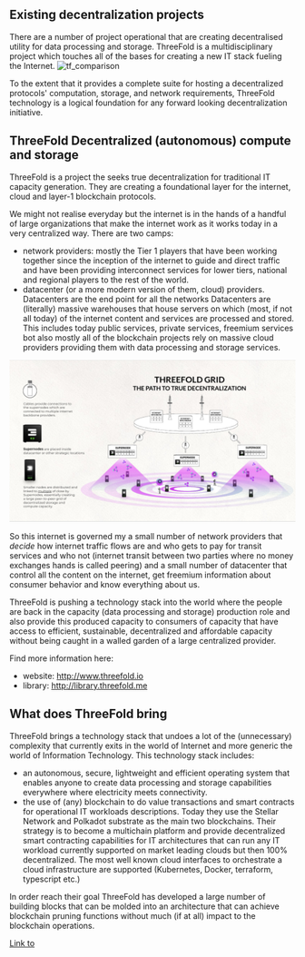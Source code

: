

## Existing decentralization projects

There are a number of project operational that are creating decentralised utility for data processing and storage. ThreeFold is a multidisciplinary project which touches all of the bases for creating a new IT stack fueling the Internet.
![tf_comparison](../img/tf_comparison.png)

To the extent that it provides a complete suite for hosting a decentralized protocols' computation, storage, and network requirements, ThreeFold technology is a logical foundation for any forward looking decentralization initiative.

## ThreeFold Decentralized (autonomous) compute and storage 

ThreeFold is a project the seeks true decentralization for traditional IT capacity generation. They are creating a foundational layer for the internet, cloud and layer-1 blockchain protocols.

We might not realise everyday but the internet is in the hands of a handful of large organizations that make the internet work as it works today in a very centralized way. There are two camps:
- network providers: mostly the Tier 1 players that have been working together since the inception of the internet to guide and direct traffic and have been providing interconnect services for lower tiers, national and regional players to the rest of the world.
- datacenter (or a more modern version of them, cloud) providers.  Datacenters are the end point for all the networks  Datacenters are (literally) massive warehouses that house servers on which (most, if not all today) of the internet content and services are processed and stored.  This includes today public services, private services, freemium services bot also mostly all of the blockchain projects rely on massive cloud providers providing them with data processing and storage services.

![threefold_architecture](img/threefold_supernode_.jpg)

So this internet is governed my a small number of network providers that *decide* how internet traffic flows are and who gets to pay for transit services and who not (internet transit between two parties where no money exchanges hands is called peering) and a small number of datacenter that control all the content on the internet, get freemium information about consumer behavior and know everything about us.

ThreeFold is pushing a technology stack into the world where the people are back in the capacity (data processing and storage) production role and also provide this produced capacity to consumers of capacity that have access to efficient, sustainable, decentralized and affordable capacity without being caught in a walled garden of a large centralized provider.

Find more information here:
- website: http://www.threefold.io
- library: http://library.threefold.me

## What does ThreeFold bring

ThreeFold brings a technology stack that undoes a lot of the (unnecessary) complexity that currently exits in the world of Internet and more generic the world of Information Technology.  This technology stack includes:
- an autonomous, secure, lightweight and efficient operating system that enables anyone to create data processing and storage capabilities everywhere where electricity meets connectivity.
- the use of (any) blockchain to do value transactions and smart contracts for operational IT workloads descriptions.  Today they use the Stellar Network and Polkadot substrate as the main two blockchains. Their strategy is to become a multichain platform and provide decentralized smart contracting capabilities for IT architectures that can run any IT workload currently supported on market leading clouds but then 100% decentralized. The most well known cloud interfaces to orchestrate a cloud infrastructure are supported (Kubernetes, Docker, terraform, typescript etc.)

In order reach their goal ThreeFold has developed a large number of building blocks that can be molded into an architecture that can achieve blockchain pruning functions without much (if at all) impact to the blockchain operations.


[Link to](casperlabs_deployment.md)